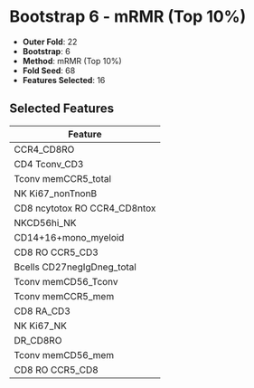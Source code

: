 # Bootstrap 6 - mRMR (Top 10%)

- **Outer Fold**: 22
- **Bootstrap**: 6
- **Method**: mRMR (Top 10%)
- **Fold Seed**: 68
- **Features Selected**: 16

## Selected Features

| Feature |
|---------|
| CCR4_CD8RO |
| CD4 Tconv_CD3 |
| Tconv memCCR5_total |
| NK Ki67_nonTnonB |
| CD8 ncytotox RO CCR4_CD8ntox |
| NKCD56hi_NK |
| CD14+16+mono_myeloid |
| CD8 RO CCR5_CD3 |
| Bcells CD27negIgDneg_total |
| Tconv memCD56_Tconv |
| Tconv memCCR5_mem |
| CD8 RA_CD3 |
| NK Ki67_NK |
| DR_CD8RO |
| Tconv memCD56_mem |
| CD8 RO CCR5_CD8 |
